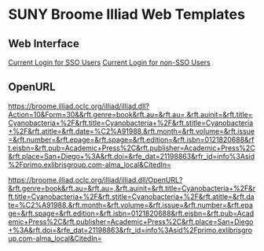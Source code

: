 # SUNY Broome Illiad Web Templates 


## Web Interface
[Current Login for SSO Users](https://broome.illiad.oclc.org/illiad/logon.html) 
[Current Login for non-SSO Users](https://broome.illiad.oclc.org/illiad/logon.html)


## OpenURL


https://broome.illiad.oclc.org/illiad/illiad.dll?Action=10&Form=30&&rft.genre=book&rft.au=&rft.au=,&rft.auinit=&rft.title=Cyanobacteria+%2F&rft.title=Cyanobacteria+%2F&rft.stitle=Cyanobacteria+%2F&rft.atitle=&rft.date=%C2%A91988.&rft.month=&rft.volume=&rft.issue=&rft.number=&rft.epage=&rft.spage=&rft.edition=&rft.isbn=0121820688&rft.eisbn=&rft.pub=Academic+Press%2C&rft.publisher=Academic+Press%2C&rft.place=San+Diego+%3A&rft.doi=&rfe_dat=21198863&rfr_id=info%3Asid%2Fprimo.exlibrisgroup.com-alma_local&CitedIn=


https://broome.illiad.oclc.org/illiad/illiad.dll/OpenURL?&rft.genre=book&rft.au=&rft.au=,&rft.auinit=&rft.title=Cyanobacteria+%2F&rft.title=Cyanobacteria+%2F&rft.stitle=Cyanobacteria+%2F&rft.atitle=&rft.date=%C2%A91988.&rft.month=&rft.volume=&rft.issue=&rft.number=&rft.epage=&rft.spage=&rft.edition=&rft.isbn=0121820688&rft.eisbn=&rft.pub=Academic+Press%2C&rft.publisher=Academic+Press%2C&rft.place=San+Diego+%3A&rft.doi=&rfe_dat=21198863&rfr_id=info%3Asid%2Fprimo.exlibrisgroup.com-alma_local&CitedIn=
